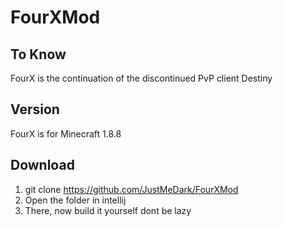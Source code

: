 # FourXMod

## To Know

FourX is the continuation of the discontinued PvP client Destiny

## Version
FourX is for Minecraft 1.8.8

## Download

1) git clone https://github.com/JustMeDark/FourXMod
2) Open the folder in intellij
3) There, now build it yourself dont be lazy
